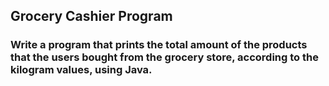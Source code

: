 ## Grocery Cashier Program
### Write a program that prints the total amount of the products that the users bought from the grocery store, according to the kilogram values, using Java.
